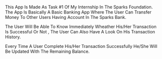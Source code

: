 This App Is Made  As Task #1 Of My Internship In The Sparks Foundation. The App Is Basically A Basic Banking App Where The User Can Transfer Money To Other Users Having Account In The Sparks Bank.

The User Will Be Able To Know Immediately Wheather His/Her Transaction Is Successful Or Not , The User Can Also Have A Look On His Transaction History.

Every Time A User Complete His/Her Transaction Successfully He/She Will Be Updated With The Remaining Balance.
